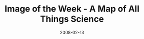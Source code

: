 ---
date: 2008-02-13
title: "Image of the Week - A Map of All Things Science"
source: International Science Grid This Week
sourceUrl: http://www.isgtw.org/?pid=1000834
---